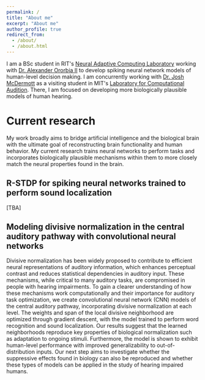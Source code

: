 ```yaml
---
permalink: /
title: "About me"
excerpt: "About me"
author_profile: true
redirect_from: 
  - /about/
  - /about.html
---
```


I am a BSc student in RIT's [Neural Adaptive Computing Laboratory](https://www.cs.rit.edu/~ago/nac_lab.html) working with [Dr. Alexander Ororbia II](https://www.cs.rit.edu/~ago/) to develop spiking neural network models of human-level decision making. I am concurrently working with [Dr. Josh McDermott](https://web.mit.edu/jhm/www/) as a visiting student in MIT's [Laboratory for Computational Audition](http://mcdermottlab.mit.edu/index.html). There, I am focused on developing more biologically plausible models of human hearing.

Current research
======
My work broadly aims to bridge artificial intelligence and the biological brain with the ultimate goal of reconstructing brain functionality and human behavior. My current research trains neural networks to perform tasks and incorporates biologically plausible mechanisms within them to more closely match the neural properties found in the brain. 

R-STDP for spiking neural networks trained to perform sound localization
------
[TBA]

Modeling divisive normalization in the central auditory pathway with convolutional neural networks
------
Divisive normalization has been widely proposed to contribute to efficient neural representations of auditory information, which enhances perceptual contrast and reduces statistical dependencies in auditory input. These mechanisms, while critical to many auditory tasks, are compromised in people with hearing impairments. To gain a clearer understanding of how these mechanisms work computationally and their importance for auditory task optimization, we create convolutional neural network (CNN) models of the central auditory pathway, incorporating divisive normalization at each level. The weights and span of the local divisive neighborhood are optimized through gradient descent, with the model trained to perform word recognition and sound localization. Our results suggest that the learned neighborhoods reproduce key properties of biological normalization such as adaptation to ongoing stimuli. Furthermore, the model is shown to exhibit human-level performance with improved generalizability to out-of-distribution inputs. Our next step aims to investigate whether the suppressive effects found in biology can also be reproduced and whether these types of models can be applied in the study of hearing impaired humans.

